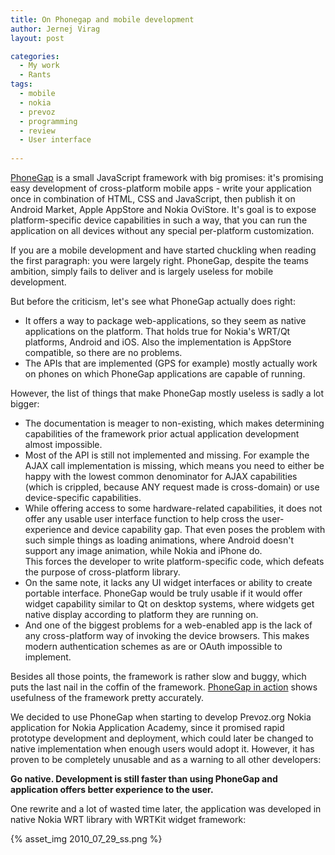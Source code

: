 ```yaml
---
title: On Phonegap and mobile development
author: Jernej Virag
layout: post

categories:
  - My work
  - Rants
tags:
  - mobile
  - nokia
  - prevoz
  - programming
  - review
  - User interface
  
---
```

[PhoneGap][2] is a small JavaScript framework with big promises: it's promising easy development of cross-platform mobile apps - write your application once in combination of HTML, CSS and JavaScript, then publish it on Android Market, Apple AppStore and Nokia OviStore. It's goal is to expose platform-specific device capabilities in such a way, that you can run the application on all devices without any special per-platform customization.

If you are a mobile development and have started chuckling when reading the first paragraph: you were largely right. PhoneGap, despite the teams ambition, simply fails to deliver and is largely useless for mobile development.

But before the criticism, let's see what PhoneGap actually does right:

*   It offers a way to package web-applications, so they seem as native applications on the platform. That holds true for Nokia's WRT/Qt platforms, Android and iOS. Also the implementation is AppStore compatible, so there are no problems.
*   The APIs that are implemented (GPS for example) mostly actually work on phones on which PhoneGap applications are capable of running.

However, the list of things that make PhoneGap mostly useless is sadly a lot bigger:

*   The documentation is meager to non-existing, which makes determining capabilities of the framework prior actual application development almost impossible.
*   Most of the API is still not implemented and missing. For example the AJAX call implementation is missing, which means you need to either be happy with the lowest common denominator for AJAX capabilities (which is crippled, because ANY request made is cross-domain) or use device-specific capabilities.
*   While offering access to some hardware-related capabilities, it does not offer any usable user interface function to help cross the user-experience and device capability gap. That even poses the problem with such simple things as loading animations, where Android doesn't support any image animation, while Nokia and iPhone do.  
    This forces the developer to write platform-specific code, which defeats the purpose of cross-platform library.
*   On the same note, it lacks any UI widget interfaces or ability to create portable interface. PhoneGap would be truly usable if it would offer widget capability similar to Qt on desktop systems, where widgets get native display according to platform they are running on.
*   And one of the biggest problems for a web-enabled app is the lack of any cross-platform way of invoking the device browsers. This makes modern authentication schemes as are or OAuth impossible to implement.

Besides all those points, the framework is rather slow and buggy, which puts the last nail in the coffin of the framework. [PhoneGap in action][1] shows usefulness of the framework pretty accurately.

We decided to use PhoneGap when starting to develop Prevoz.org Nokia application for Nokia Application Academy, since it promised rapid prototype development and deployment, which could later be changed to native implementation when enough users would adopt it. However, it has proven to be completely unusable and as a warning to all other developers:<strong> </strong>

**Go native. Development is still faster than using PhoneGap and application offers better experience to the user.**

One rewrite and a lot of wasted time later, the application was developed in native Nokia WRT library with WRTKit widget framework:

{% asset_img 2010_07_29_ss.png %}

 [1]: http://www.robcottingham.ca/cartoon/archive/phonegap-in-action/
 [2]: http://www.phonegap.com/